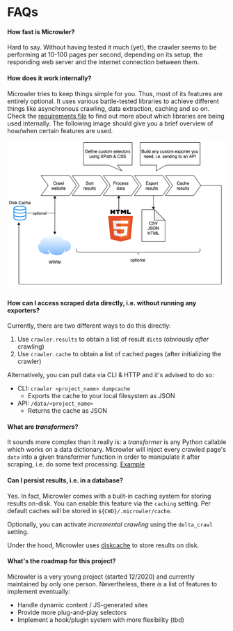 # FAQs

#### How fast is **Microwler**?
Hard to say. Without having tested it much (yet), the crawler seems to be performing
at 10-100 pages per second, depending on its setup, the responding web 
server and the internet connection between them.

#### How does it work internally?
Microwler tries to keep things simple for you. Thus, most of its features are entirely optional.
It uses various battle-tested libraries to achieve different things like asynchronous crawling, data
extraction, caching and so on. Check the [requirements file](https://github.com/INNOVINATI/microwler/blob/master/requirements.txt) 
to find out more about which libraries are being used internally.
The following image should give you a brief overview of how/when certain features are used.

<img src="https://github.com/INNOVINATI/microwler/raw/master/docs/static/workflow.png" width="600px" alt="Microwler Workflow">


#### How can I access scraped data directly, i.e. without running any exporters?
Currently, there are two different ways to do this directly:

1. Use `crawler.results` to obtain a list of result `dict`s (obviously *after* crawling)
3. Use `crawler.cache` to obtain a list of cached pages (after initializing the crawler)

Alternatively, you can pull data via CLI & HTTP and it's advised to do so:

- CLI: `crawler <project_name> dumpcache`
    - Exports the cache to your local filesystem as JSON
- API: `/data/<project_name>`
    - Returns the cache as JSON

#### What are *transformers*?
It sounds more complex than it really is: a *transformer* is any Python callable
which works on a data dictionary. Microwler will inject every crawled page's `data`
into a given transformer function in order to manipulate it after scraping, 
i.e. do some text processing. [Example](https://github.com/INNOVINATI/microwler/blob/master/test_cases.py#L54)

#### Can I persist results, i.e. in a database?
Yes. In fact, Microwler comes with a built-in caching system for storing results on-disk.
You can enable this feature via the `caching` setting. Per default caches will be stored in `${CWD}/.microwler/cache`. 

Optionally, you can activate *incremental crawling* using the `delta_crawl` setting.

Under the hood, Microwler uses [diskcache](https://pypi.org/project/diskcache/) to store results on disk.

#### What's the roadmap for this project?
Microwler is a very young project (started 12/2020) and currently maintained by only one person.
Nevertheless, there *is* a list of features to implement eventually:

- Handle dynamic content / JS-generated sites
- Provide more plug-and-play selectors
- Implement a hook/plugin system with more flexibility (tbd)